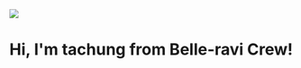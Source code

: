 <img src="![image](https://github.com/tachung2/tachung2/assets/40621278/f132879a-87ac-4d41-9746-4de52c73b58c)" style="justify-self: center;">
<h1>Hi, I'm tachung from Belle-ravi Crew!</h1>
